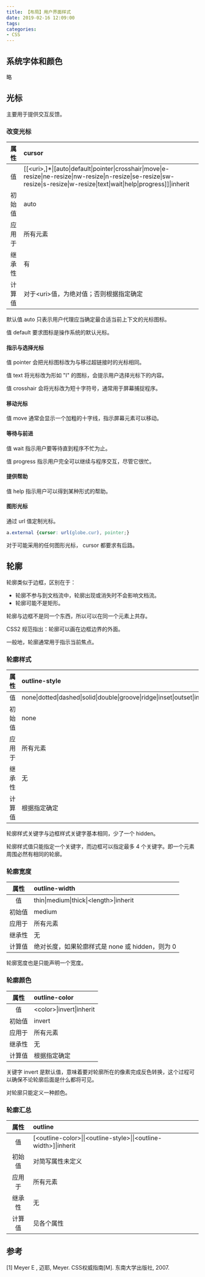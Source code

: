 ```yaml
---
title: 【布局】用户界面样式
date: 2019-02-16 12:09:00
tags:
categories:
- CSS
---
```


## 系统字体和颜色
略

## 光标
主要用于提供交互反馈。

### 改变光标

| 属性 | cursor |
|:-:|:-|
| 值 | [[<uri\>,]*&#124;[auto&#124;default&#124;pointer&#124;crosshair&#124;move&#124;e-resize&#124;ne-resize&#124;nw-resize&#124;n-resize&#124;se-resize&#124;sw-resize&#124;s-resize&#124;w-resize&#124;text&#124;wait&#124;help&#124;progress]]&#124;inherit |
| 初始值 | auto |
| 应用于 | 所有元素 |
| 继承性 | 有 |
| 计算值 | 对于<uri\>值，为绝对值；否则根据指定确定 |

默认值 auto 只表示用户代理应当确定最合适当前上下文的光标图标。

值 default 要求图标是操作系统的默认光标。

#### 指示与选择光标
值 pointer 会把光标图标改为与移过超链接时的光标相同。

值 text 将光标改为形如 "I" 的图标，会提示用户选择光标下的内容。

值 crosshair 会将光标改为短十字符号，通常用于屏幕捕捉程序。

#### 移动光标
值 move 通常会显示一个加粗的十字线，指示屏幕元素可以移动。

#### 等待与前进

值 wait 指示用户要等待直到程序不忙为止。

值 progress 指示用户完全可以继续与程序交互，尽管它很忙。

#### 提供帮助

值 help 指示用户可以得到某种形式的帮助。

#### 图形光标
通过 url 值定制光标。

```css
a.external {cursor: url(globe.cur), pointer;}
```

对于可能采用的任何图形光标， cursor 都要求有后路。

## 轮廓
轮廓类似于边框，区别在于：
- 轮廓不参与到文档流中，轮廓出现或消失时不会影响文档流。
- 轮廓可能不是矩形。

轮廓与边框不是同一个东西，所以可以在同一个元素上共存。

CSS2 规范指出：轮廓可以画在边框边界的外面。

一般地，轮廓通常用于指示当前焦点。

### 轮廓样式

| 属性 | outline-style |
|:-:|:-|
| 值 | none&#124;dotted&#124;dashed&#124;solid&#124;double&#124;groove&#124;ridge&#124;inset&#124;outset&#124;inherit |
| 初始值 | none |
| 应用于 | 所有元素 |
| 继承性 | 无 |
| 计算值 | 根据指定确定 |

轮廓样式关键字与边框样式关键字基本相同，少了一个 hidden。

轮廓样式值只能指定一个关键字，而边框可以指定最多 4 个关键字。即一个元素周围必然有相同的轮廓。

### 轮廓宽度

| 属性 | outline-width |
|:-:|:-|
| 值 | thin&#124;medium&#124;thick&#124;<length\>&#124;inherit |
| 初始值 | medium |
| 应用于 | 所有元素 |
| 继承性 | 无 |
| 计算值 | 绝对长度，如果轮廓样式是 none 或 hidden，则为 0 |

轮廓宽度也是只能声明一个宽度。

### 轮廓颜色

| 属性 | outline-color |
|:-:|:-|
| 值 | <color\>&#124;invert&#124;inherit |
| 初始值 | invert |
| 应用于 | 所有元素 |
| 继承性 | 无 |
| 计算值 | 根据指定确定 |

关键字 invert 是默认值，意味着要对轮廓所在的像素完成反色转换，这个过程可以确保不论轮廓后面是什么都将可见。

对轮廓只能定义一种颜色。

### 轮廓汇总

| 属性 | outline |
|:-:|:-|
| 值 | [<outline-color\>&#124;&#124;<outline-style\>&#124;&#124;<outline-width\>]&#124;inherit |
| 初始值 | 对简写属性未定义 |
| 应用于 | 所有元素 |
| 继承性 | 无 |
| 计算值 | 见各个属性 |




## 参考
[1] Meyer E , 迈耶, Meyer. CSS权威指南[M]. 东南大学出版社, 2007.